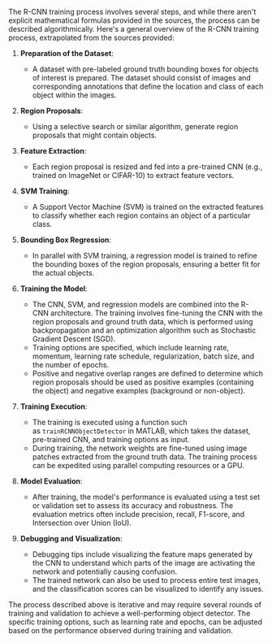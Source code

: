 The R-CNN training process involves several steps, and while there aren't explicit mathematical formulas provided in the sources, the process can be described algorithmically. Here's a general overview of the R-CNN training process, extrapolated from the sources provided:

1. **Preparation of the Dataset**:
    - A dataset with pre-labeled ground truth bounding boxes for objects of interest is prepared. The dataset should consist of images and corresponding annotations that define the location and class of each object within the images.

2. **Region Proposals**:
    - Using a selective search or similar algorithm, generate region proposals that might contain objects.

3. **Feature Extraction**:
    - Each region proposal is resized and fed into a pre-trained CNN (e.g., trained on ImageNet or CIFAR-10) to extract feature vectors.

4. **SVM Training**:
    - A Support Vector Machine (SVM) is trained on the extracted features to classify whether each region contains an object of a particular class.

5. **Bounding Box Regression**:
    - In parallel with SVM training, a regression model is trained to refine the bounding boxes of the region proposals, ensuring a better fit for the actual objects.

6. **Training the Model**:
    - The CNN, SVM, and regression models are combined into the R-CNN architecture. The training involves fine-tuning the CNN with the region proposals and ground truth data, which is performed using backpropagation and an optimization algorithm such as Stochastic Gradient Descent (SGD).
    - Training options are specified, which include learning rate, momentum, learning rate schedule, regularization, batch size, and the number of epochs.
    - Positive and negative overlap ranges are defined to determine which region proposals should be used as positive examples (containing the object) and negative examples (background or non-object).

7. **Training Execution**:
    - The training is executed using a function such as `trainRCNNObjectDetector` in MATLAB, which takes the dataset, pre-trained CNN, and training options as input.
    - During training, the network weights are fine-tuned using image patches extracted from the ground truth data. The training process can be expedited using parallel computing resources or a GPU.

8. **Model Evaluation**:
    - After training, the model's performance is evaluated using a test set or validation set to assess its accuracy and robustness. The evaluation metrics often include precision, recall, F1-score, and Intersection over Union (IoU).

9. **Debugging and Visualization**:
    - Debugging tips include visualizing the feature maps generated by the CNN to understand which parts of the image are activating the network and potentially causing confusion.
    - The trained network can also be used to process entire test images, and the classification scores can be visualized to identify any issues.

The process described above is iterative and may require several rounds of training and validation to achieve a well-performing object detector. The specific training options, such as learning rate and epochs, can be adjusted based on the performance observed during training and validation.
